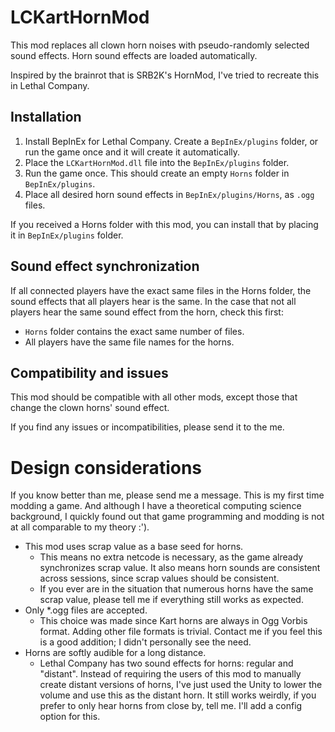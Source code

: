 # LCKartHornMod
This mod replaces all clown horn noises with pseudo-randomly selected sound effects. Horn sound effects are loaded automatically.

Inspired by the brainrot that is SRB2K's HornMod, I've tried to recreate this in Lethal Company. 

## Installation
1. Install BepInEx for Lethal Company. Create a `BepInEx/plugins` folder, or run the game once and it will create it automatically.
1. Place the `LCKartHornMod.dll` file into the `BepInEx/plugins` folder.
1. Run the game once. This should create an empty `Horns` folder in `BepInEx/plugins`.
1. Place all desired horn sound effects in `BepInEx/plugins/Horns`, as `.ogg` files.

If you received a Horns folder with this mod, you can install that by placing it in `BepInEx/plugins` folder.

## Sound effect synchronization
If all connected players have the exact same files in the Horns folder, the sound effects that all players hear is the same. 
In the case that not all players hear the same sound effect from the horn, check this first:
- `Horns` folder contains the exact same number of files.
- All players have the same file names for the horns.

## Compatibility and issues
This mod should be compatible with all other mods, except those that change the clown horns' sound effect. 

If you find any issues or incompatibilities, please send it to the me.

# Design considerations

If you know better than me, please send me a message. This is my first time modding a game. And although I have a theoretical computing science background, I quickly found out that game programming and modding is not at all comparable to my theory :').

- This mod uses scrap value as a base seed for horns.
  - This means no extra netcode is necessary, as the game already synchronizes scrap value. It also means horn sounds are consistent across sessions, since scrap values should be consistent.
  - If you ever are in the situation that numerous horns have the same scrap value, please tell me if everything still works as expected. 
- Only *.ogg files are accepted.
  - This choice was made since Kart horns are always in Ogg Vorbis format. Adding other file formats is trivial. Contact me if you feel this is a good addition; I didn't personally see the need.
- Horns are softly audible for a long distance.
  - Lethal Company has two sound effects for horns: regular and "distant". Instead of requiring the users of this mod to manually create distant versions of horns, I've just used the Unity to lower the volume and use this as the distant horn. It still works weirdly, if you prefer to only hear horns from close by, tell me. I'll add a config option for this.
